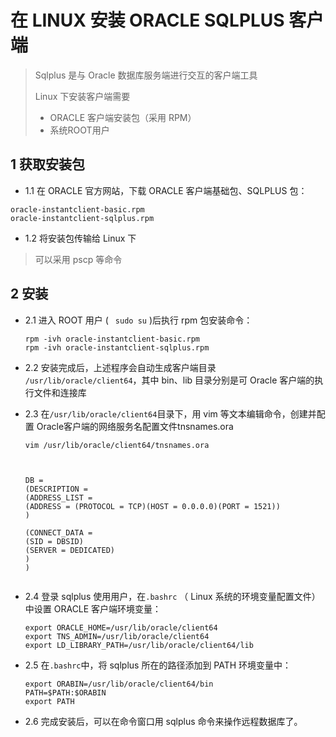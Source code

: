 # 在 LINUX 安装 ORACLE SQLPLUS 客户端



> Sqlplus 是与 Oracle 数据库服务端进行交互的客户端工具
>
> Linux 下安装客户端需要
>
> - ORACLE 客户端安装包（采用 RPM）
> - 系统ROOT用户

## 1 获取安装包

- 1.1 在 ORACLE 官方网站，下载 ORACLE 客户端基础包、SQLPLUS 包：

```shell
oracle-instantclient-basic.rpm
oracle-instantclient-sqlplus.rpm
```

- 1.2 将安装包传输给 Linux 下

> 可以采用 pscp 等命令

## 2 安装

- 2.1 进入 ROOT 用户 ( ` sudo su` )后执行 rpm 包安装命令：

  ```shell
  rpm -ivh oracle-instantclient-basic.rpm
  rpm -ivh oracle-instantclient-sqlplus.rpm
  ```

- 2.2 安装完成后，上述程序会自动生成客户端目录 `/usr/lib/oracle/client64`，其中 bin、lib 目录分别是可 Oracle 客户端的执行文件和连接库

- 2.3 在`/usr/lib/oracle/client64`目录下，用 vim 等文本编辑命令，创建并配置 Oracle客户端的网络服务名配置文件tnsnames.ora

  ```shell
  vim /usr/lib/oracle/client64/tnsnames.ora
  
  
  
  DB =  
  (DESCRIPTION =  
  (ADDRESS_LIST =  
  (ADDRESS = (PROTOCOL = TCP)(HOST = 0.0.0.0)(PORT = 1521))  
  )  
   
  (CONNECT_DATA = 
  (SID = DBSID)  
  (SERVER = DEDICATED)  
  ) 
  )
  
  
  ```

- 2.4 登录 sqlplus 使用用户，在`.bashrc` （ Linux 系统的环境变量配置文件）中设置 ORACLE 客户端环境变量：

  ```shell
  export ORACLE_HOME=/usr/lib/oracle/client64
  export TNS_ADMIN=/usr/lib/oracle/client64
  export LD_LIBRARY_PATH=/usr/lib/oracle/client64/lib
  ```

- 2.5 在`.bashrc`中，将 sqlplus 所在的路径添加到 PATH 环境变量中：

  ```shell
  export ORABIN=/usr/lib/oracle/client64/bin
  PATH=$PATH:$ORABIN
  export PATH
  ```

- 2.6 完成安装后，可以在命令窗口用 sqlplus 命令来操作远程数据库了。